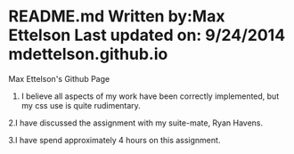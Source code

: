 README.md
Written by:Max Ettelson
Last updated on: 9/24/2014
mdettelson.github.io
====================

Max Ettelson's Github Page

1.  I believe all aspects of my work have been correctly implemented, but my css use is quite rudimentary.

2.I have discussed the assignment with my suite-mate, Ryan Havens.

3.I have spend approximately 4 hours on this assignment.
